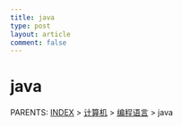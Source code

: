 ```yaml
---
title: java
type: post
layout: article
comment: false
---
```


# java

PARENTS: [INDEX](/gknows/wiki) > [计算机](/gknows/计算机) > [编程语言](/gknows/编程语言) > java

